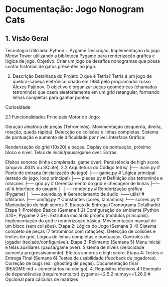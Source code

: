 # Documentação: Jogo Nonogram Cats

## 1. Visão Geral
Tecnologia Utilizada: Python + Pygame
Descrição: Implementação do jogo Meow Tower utilizando a biblioteca Pygame para renderização gráfica e lógica de jogo.
Objetivo: Criar um jogo de desafios nonogramas que possa contar histórias de gatos presentes no jogo.

2. Descrição Detalhada do Projeto
O que é Tetris?
Tetris é um jogo de quebra-cabeça eletrônico criado em 1984 pelo programador russo Alexey Pajitnov. O objetivo é organizar peças geométricas (chamadas tetrominós) que caem aleatoriamente em um grid retangular, formando linhas completas para ganhar pontos.

Curiosidade: 

2.1 Funcionalidades Principais
Motor do Jogo:

Geração aleatória de peças (Tetrominós).
Movimentação (esquerda, direita, rotação, queda rápida).
Detecção de colisões e linhas completas.
Sistema de pontuação e aumento de dificuldade por nível.
Interface Gráfica:

Renderização do grid (10x20) e peças.
Display de pontuação, próximo bloco e nível.
Telas de início/pausa/game over.
Extras:

Efeitos sonoros (linha completada, game over).
Persistência de high score (arquivo JSON ou SQLite).
2.2 Arquitetura do Código
tetris/
├── main.py            # Ponto de entrada (inicialização do jogo)
├── game.py            # Lógica principal (estado do jogo, loop principal)
├── pieces.py          # Definição dos tetrominós e rotações
├── grid.py            # Gerenciamento do grid e checagem de linhas
├── ui/                # Interface do usuário
│   ├── render.py      # Renderização gráfica (Pygame)
│   └── sounds.py      # Gerenciamento de áudio
└── utils/             # Utilitários
    ├── config.py      # Constantes (cores, tamanhos)
    └── scores.py      # Manipulação de high scores
3. Etapas de Entrega (Cronograma Detalhado)
Etapa 1: Protótipo Básico (Semana 1-2)
Configuração do ambiente (Python 3.10+, Pygame 2.5+).
Estrutura inicial do projeto (módulos principais).
Implementação do grid e renderização básica.
Movimentação manual de um bloco (sem colisões).
Etapa 2: Lógica do Jogo (Semana 3-4)
Sistema completo de peças (7 tetrominós com rotações).
Detecção de colisões e limites do grid.
Lógica de linhas completas e pontuação.
Controles do jogador (teclado/configurável).
Etapa 3: Polimento (Semana 5)
Menu inicial e telas auxiliares (pausa/game over).
Sistema de níveis (velocidade aumenta progressivamente).
Efeitos sonoros e high score.
Etapa 4: Testes e Entrega Final (Semana 6)
Testes de usabilidade (feedback de jogadores).
Correção de bugs (ex.: ghosting de peças).
Documentação final (README.md + comentários no código).
4. Requisitos técnicos
4.1 Exemplo de dependências (requirements.txt)
pygame==2.5.2
numpy==1.26.0  # Opcional para cálculos de matrizes
